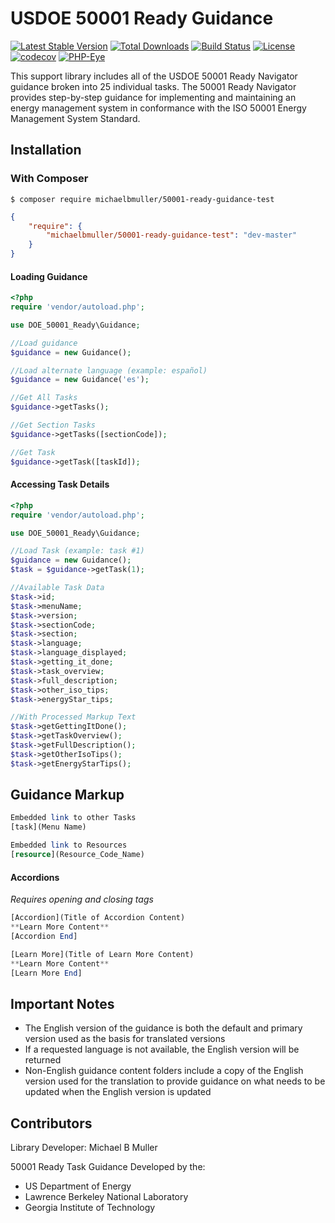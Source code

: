 # USDOE 50001 Ready Guidance


[![Latest Stable Version](https://poser.pugx.org/michaelbmuller/50001-ready-guidance-test/v/stable)](https://packagist.org/packages/michaelbmuller/50001-ready-guidance-test)
[![Total Downloads](https://poser.pugx.org/michaelbmuller/50001-ready-guidance-test/downloads)](https://packagist.org/packages/michaelbmuller/50001-ready-guidance-test)
[![Build Status](https://travis-ci.org/michaelbmuller/50001-ready-guidance-test.svg?branch=master)](https://travis-ci.org/michaelbmuller/50001-ready-guidance-test)
[![License](https://poser.pugx.org/michaelbmuller/50001-ready-guidance-test/license)](https://packagist.org/packages/michaelbmuller/50001-ready-guidance-test)
[![codecov](https://codecov.io/gh/michaelbmuller/50001-ready-guidance-test/branch/master/graph/badge.svg)](https://codecov.io/gh/michaelbmuller/50001-ready-guidance-test)
[![PHP-Eye](https://php-eye.com/badge/michaelbmuller/50001-ready-guidance-test/tested.svg?style=flat)](https://php-eye.com/package/michaelbmuller/50001-ready-guidance-test)

This support library includes all of the USDOE 50001 Ready Navigator guidance broken into 25 individual tasks.
The 50001 Ready Navigator provides step-by-step guidance for implementing and maintaining 
an energy management system in conformance with the ISO 50001 Energy Management System Standard.


## Installation

### With Composer

```
$ composer require michaelbmuller/50001-ready-guidance-test
```

```json
{
    "require": {
        "michaelbmuller/50001-ready-guidance-test": "dev-master"
    }
}
```

#### Loading Guidance

```php
<?php
require 'vendor/autoload.php';

use DOE_50001_Ready\Guidance;

//Load guidance
$guidance = new Guidance();

//Load alternate language (example: español) 
$guidance = new Guidance('es'); 

//Get All Tasks
$guidance->getTasks();

//Get Section Tasks
$guidance->getTasks([sectionCode]);

//Get Task
$guidance->getTask([taskId]);
```

#### Accessing Task Details

```php
<?php
require 'vendor/autoload.php';

use DOE_50001_Ready\Guidance;

//Load Task (example: task #1)
$guidance = new Guidance();
$task = $guidance->getTask(1);

//Available Task Data 
$task->id;
$task->menuName;
$task->version;
$task->sectionCode;
$task->section;
$task->language;
$task->language_displayed;
$task->getting_it_done;
$task->task_overview;
$task->full_description;
$task->other_iso_tips;
$task->energyStar_tips;

//With Processed Markup Text
$task->getGettingItDone();
$task->getTaskOverview();
$task->getFullDescription();
$task->getOtherIsoTips();
$task->getEnergyStarTips();
```

## Guidance Markup
```php
Embedded link to other Tasks
[task](Menu Name)

Embedded link to Resources
[resource](Resource_Code_Name)
```
#### Accordions
_Requires opening and closing tags_
```php
[Accordion](Title of Accordion Content)
**Learn More Content**
[Accordion End]

[Learn More](Title of Learn More Content)
**Learn More Content**
[Learn More End]

```



## Important Notes

* The English version of the guidance is both the default and primary version used as the basis for translated versions
* If a requested language is not available, the English version will be returned
* Non-English guidance content folders include a copy of the English version used for the translation to provide guidance on what needs to be updated when the English version is updated
 

## Contributors

Library Developer: Michael B Muller

50001 Ready Task Guidance Developed by the:
* US Department of Energy
* Lawrence Berkeley National Laboratory
* Georgia Institute of Technology